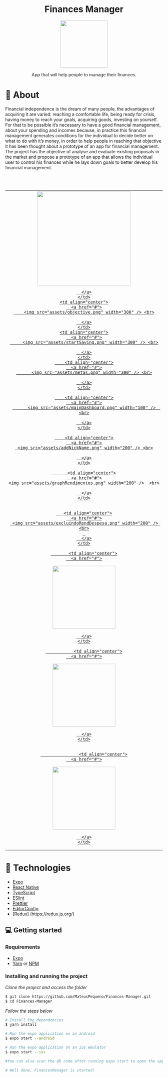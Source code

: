 ﻿<div align="center">

  <h1>Finances Manager</h1>
    <img src="assets/budget.png" width="150" />
  <p> App that will help people to manage their finances.</p>
 
</div>

# 👀 About

Financial independence is the dream of many people, the advantages of acquiring it are varied: reaching a comfortable life, being ready for crisis, having money to reach your goals, acquiring goods, investing on yourself. For that to be possible it’s necessary to have a good financial management, about your spending and incomes because, in practice this financial management generates conditions for the individual to decide better on what to do with it’s money, in order to help people in reaching that objective it has been thought about a prototype of an app for financial management. The project has the objective of analyse and evaluate existing proposals in the market and propose a prototype of an app that allows the individual user to control his finances while he lays down goals to better develop his financial management.

<br>
<br>

<table>
  <tr>
    <td align="center">
      <a href="#">
      <img src="assets/welcomeImage.png" width="300" /> <br>
  
      </a>
    </td>
    <td align="center">
      <a href="#">
        <img src="assets/objective.png" width="300" /> <br>
   
      </a>
    </td>
    <td align="center">
      <a href="#">
         <img src="assets/startSaving.png" width="300" /> <br>
   
      </a>
    </td>
        <td align="center">
      <a href="#">
          <img src="assets/metas.png" width="300" /> <br>
   
      </a>
    </td>
    
        <td align="center">
      <a href="#">
          <img src="assets/mainDashboard.png" width="100" />  <br>
  
      </a>
    </td>
    
        <td align="center">
      <a href="#">
     <img src="assets/addNickName.png" width="200" /> <br>
    
      </a>
    </td>
    
          <td align="center">
      <a href="#">
    <img src="assets/graphRendimentos.png" width="200" />  <br>
     
      </a>
    </td>
    
    
       <td align="center">
      <a href="#">
     <img src="assets/excluindoRendDespesa.png" width="200" />  <br>
     
      </a>
    </td>
    
           <td align="center">
      <a href="#">
   <img src="assets/graphDesempenhoDespesa.png" width="200" /> <br>
  
      </a>
    </td>
    
               <td align="center">
      <a href="#">
   <img src="assets/outcomeInsert.png" width="200" />  <br>
   
      </a>
    </td>
    
    
                   <td align="center">
      <a href="#">
  <img src="assets/notifications.png" width="200" />   <br>
      
      </a>
    </td>
    
    
    
  </tr>
</table>


# 🚀 Technologies

- [Expo](https://expo.io/)
- [React Native](https://reactnative.dev/)
- [TypeScript](https://www.typescriptlang.org/)
- [ESlint](https://eslint.org/)
- [Prettier](https://prettier.io/)
- [EditorConfig](https://editorconfig.org/)
- [Redux] (https://redux.js.org/)

## 💻 Getting started

### Requirements

- [Expo](https://expo.io/)
- [Yarn](https://classic.yarnpkg.com/) or [NPM](https://www.npmjs.com/)

### Installing and running the project

_Clone the project and access the folder_

```bash
$ git clone https://github.com/MateusPequeno/Finances-Manager.git
$ cd Finances-Manager
```

_Follow the steps below_

```bash
# Install the dependencies
$ yarn install

# Run the expo application on an android
$ expo start --android

# Run the expo application on an ios emulator
$ expo start --ios

#You can also scan the QR code after running expo start to open the app on your personal device.

# Well done, FinancesManager is started!
```

<br>
